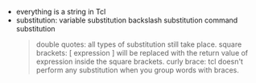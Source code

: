 * everything is a string in Tcl
* substitution: 
    variable substitution
    backslash substitution
    command substitution
  > double quotes: all types of substitution still take place.
  > square brackets: [ expression ] will be replaced with the return value of expression inside the square brackets.
  > curly brace: tcl doesn't perform any substitution when you group words with braces.
